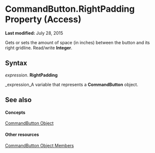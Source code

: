 
# CommandButton.RightPadding Property (Access)

 **Last modified:** July 28, 2015

Gets or sets the amount of space (in inches) between the button and its right gridline. Read/write  **Integer**.

## Syntax

 _expression_. **RightPadding**

 _expression_A variable that represents a  **CommandButton** object.


## See also


#### Concepts


 [CommandButton Object](25e7c0b7-03c1-dffe-8f52-4ec59739f6b8.md)
#### Other resources


 [CommandButton Object Members](9e1c10e6-0d03-78fd-ac9d-3f086ce1e0f5.md)
